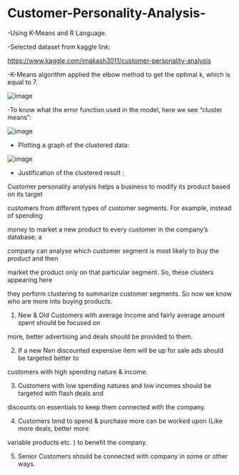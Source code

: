 # Customer-Personality-Analysis-

-Using K-Means and R Language.

-Selected dataset from kaggle link:

https://www.kaggle.com/imakash3011/customer-personality-analysis

-K-Means algorithm applied the elbow method to get the optimal k, which is equal to 7.

![image](https://user-images.githubusercontent.com/112272836/214925379-dec1d611-349e-4eab-b6cf-67953a7ef2f3.png)

-To know what the error function used in the model, here we see “cluster means”:

![image](https://user-images.githubusercontent.com/112272836/214925521-b9759d0c-f077-43b5-8e03-e7e889c1475d.png)

- Plotting a graph of the clustered data:

![image](https://user-images.githubusercontent.com/112272836/214925663-735551b2-62d7-4ddf-b3ea-c99037cec859.png)

- Justification of the clustered result :

Customer personality analysis helps a business to modify its product based on its target 

customers from different types of customer segments. For example, instead of spending 

money to market a new product to every customer in the company’s database, a 

company can analyse which customer segment is most likely to buy the product and then 

market the product only on that particular segment. So, these clusters appearing here 

they perform clustering to summarize customer segments. So now we know who are more into buying products.

1. New & Old Customers with average Income and fairly average amount spent should be focused on 

more, better advertising and deals should be provided to them.

2. If a new Non discounted expensive item will be up for sale ads should be targeted better to 

customers with high spending nature & income.

3. Customers with low spending natures and low incomes should be targeted with flash deals and 

discounts on essentials to keep them connected with the company.

4. Customers tend to spend & purchase more can be worked upon (Like more deals, better more 

variable products etc. ) to benefit the company.

5. Senior Customers should be connected with company in some or other ways.
